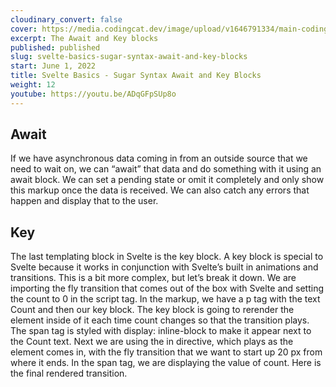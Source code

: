 ```yaml
---
cloudinary_convert: false
cover: https://media.codingcat.dev/image/upload/v1646791334/main-codingcatdev-photo/Intro_to_Svelte.png
excerpt: The Await and Key blocks
published: published
slug: svelte-basics-sugar-syntax-await-and-key-blocks
start: June 1, 2022
title: Svelte Basics - Sugar Syntax Await and Key Blocks
weight: 12
youtube: https://youtu.be/ADqGFpSUp8o
---
```


## Await

If we have asynchronous data coming in from an outside source that we need to wait on, we can “await” that data and do something with it using an await block. We can set a pending state or omit it completely and only show this markup once the data is received. We can also catch any errors that happen and display that to the user.

## Key

The last templating block in Svelte is the key block. A key block is special to Svelte because it works in conjunction with Svelte’s built in animations and transitions. This is a bit more complex, but let’s break it down. We are importing the fly transition that comes out of the box with Svelte and setting the count to 0 in the script tag. In the markup, we have a p tag with the text Count and then our key block. The key block is going to rerender the element inside of it each time count changes so that the transition plays. The span tag is styled with display: inline-block to make it appear next to the Count text. Next we are using the in directive, which plays as the element comes in, with the fly transition that we want to start up 20 px from where it ends. In the span tag, we are displaying the value of count. Here is the final rendered transition.
